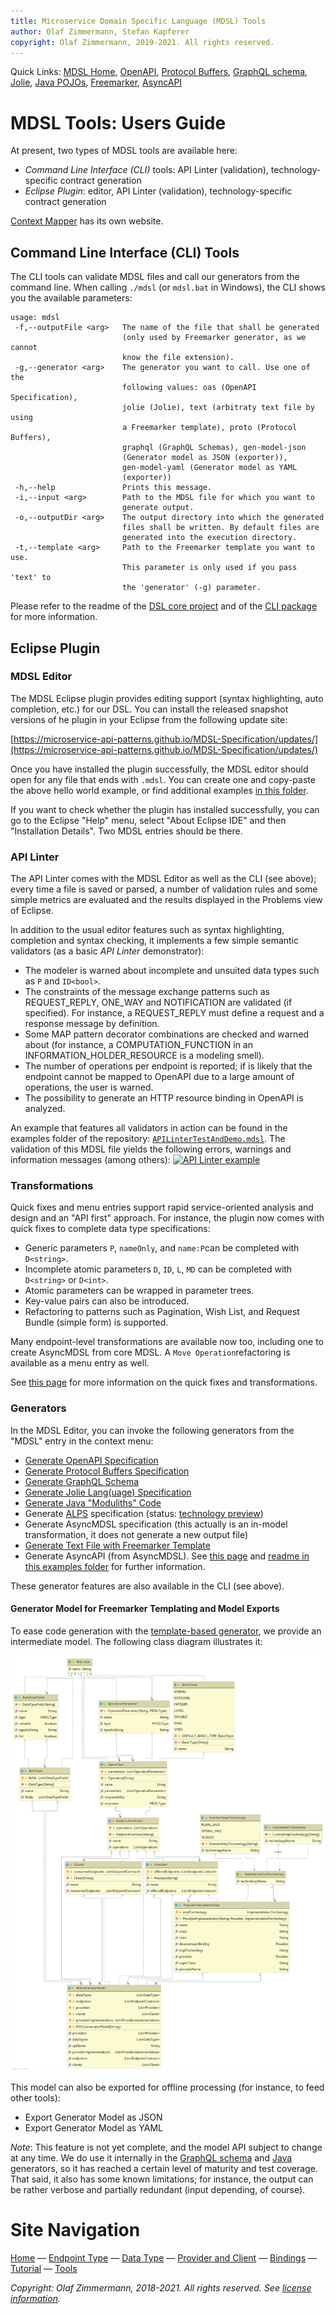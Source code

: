 ```yaml
---
title: Microservice Domain Specific Language (MDSL) Tools
author: Olaf Zimmermann, Stefan Kapferer
copyright: Olaf Zimmermann, 2019-2021. All rights reserved.
---
```



Quick Links: [MDSL Home](./index), [OpenAPI](./generators/open-api), [Protocol Buffers](./generators/protocol-buffers), [GraphQL schema](./generators/graphql), [Jolie](./generators/jolie), [Java POJOs](./generators/java), [Freemarker](./generators/freemarker), [AsyncAPI](./generators/async-api)

MDSL Tools: Users Guide
=======================

<!-- from top-level index page/readme:
### Installation in Eclipse

 * Update site: [https://microservice-api-patterns.github.io/MDSL-Specification/updates/](https://microservice-api-patterns.github.io/MDSL-Specification/updates/)
 * The grammar can be found in the `dsl-core` project (more precisely, in the `io.mdsl/src/io.mdsl` folder of this project) 

### Direct links into repository

* [Full grammar](https://github.com/Microservice-API-Patterns/MDSL-Specification/blob/master/dsl-core/io.mdsl/src/io/mdsl/APIDescription.xtext)
* [Examples](https://github.com/Microservice-API-Patterns/MDSL-Specification/blob/master/tree/master/examples)
-->

At present, two types of MDSL tools are available here: 

* *Command Line Interface (CLI)* tools: API Linter (validation), technology-specific contract generation 
* *Eclipse Plugin*: editor, API Linter (validation), technology-specific contract generation

[Context Mapper](https://contextmapper.org/) has its own website.

<!-- Web app under construction -->

## Command Line Interface (CLI) Tools

The CLI tools can  validate MDSL files and call our generators from the command line. When calling `./mdsl` (or `mdsl.bat` in Windows), the CLI shows you the available parameters:

```text
usage: mdsl
 -f,--outputFile <arg>   The name of the file that shall be generated
                         (only used by Freemarker generator, as we cannot
                         know the file extension).
 -g,--generator <arg>    The generator you want to call. Use one of the
                         following values: oas (OpenAPI Specification),
                         jolie (Jolie), text (arbitraty text file by using
                         a Freemarker template), proto (Protocol Buffers),
                         graphql (GraphQL Schemas), gen-model-json
                         (Generator model as JSON (exporter)),
                         gen-model-yaml (Generator model as YAML
                         (exporter))
 -h,--help               Prints this message.
 -i,--input <arg>        Path to the MDSL file for which you want to
                         generate output.
 -o,--outputDir <arg>    The output directory into which the generated
                         files shall be written. By default files are
                         generated into the execution directory.
 -t,--template <arg>     Path to the Freemarker template you want to use.
                         This parameter is only used if you pass 'text' to
                         the 'generator' (-g) parameter.
```

<!-- TODO document -s option -->

Please refer to the readme of the [DSL core project](https://github.com/Microservice-API-Patterns/MDSL-Specification/tree/master/dsl-core/README.md) and of the [CLI package](https://github.com/Microservice-API-Patterns/MDSL-Specification/tree/master/dsl-core/io.mdsl.cli) for  more information.


## Eclipse Plugin

### MDSL Editor
The MDSL Eclipse plugin provides editing support (syntax highlighting, auto completion, etc.) for our DSL. You can install the released snapshot versions of he plugin in your Eclipse from the following update site:

[https://microservice-api-patterns.github.io/MDSL-Specification/updates/](https://microservice-api-patterns.github.io/MDSL-Specification/updates/)

Once you have installed the plugin successfully, the MDSL editor should open for any file that ends with `.mdsl`. You can create one and copy-paste the above hello world example, or find additional examples [in this folder](https://github.com/Microservice-API-Patterns/MDSL-Specification/tree/master/examples).

If you want to check whether the plugin has installed successfully, you can go to the Eclipse "Help" menu, select "About Eclipse IDE" and then "Installation Details". Two MDSL entries should be there.


### API Linter 
The API Linter comes with the MDSL Editor as well as the CLI (see above); every time a file is saved or parsed, a number of validation rules and some simple metrics are evaluated and the results displayed in the Problems view of Eclipse.

In addition to the usual editor features such as syntax highlighting, completion and syntax checking, it implements a few simple semantic validators (as a basic *API Linter* demonstrator):

* The modeler is warned about incomplete and unsuited data types such as `P` and `ID<bool>`.
* The constraints of the message exchange patterns such as REQUEST_REPLY, ONE_WAY and NOTIFICATION are validated (if specified). For instance, a REQUEST_REPLY must define a request and a response message by definition.
* Some MAP pattern decorator combinations are checked and warned about (for instance, a COMPUTATION_FUNCTION in an INFORMATION_HOLDER_RESOURCE is a modeling smell).
* The number of operations per endpoint is reported; if is likely that the endpoint cannot be mapped to OpenAPI due to a large amount of operations, the user is warned.
* The possibility to generate an HTTP resource binding in OpenAPI is analyzed.

<!-- TODO (v5.3) there are more now -->

An example that features all validators in action can be found in the examples folder of the repository: [`APILinterTestAndDemo.mdsl`](https://github.com/Microservice-API-Patterns/MDSL-Specification/blob/master/examples/APILinterTestAndDemo.mdsl).
The validation of this MDSL file yields the following errors, warnings and information messages (among others):
<a target="_blank" href="/media/api-linter-example.png">![API Linter example](/media/api-linter-example.png)</a>

### Transformations 

Quick fixes and menu entries support rapid service-oriented analysis and design and an "API first" approach. For instance, the plugin now comes with quick fixes to complete data type specifications: 

* Generic parameters `P`, `nameOnly`, and `name:P`can be completed with `D<string>`.
* Incomplete atomic parameters `D`, `ID`, `L`, `MD` can be completed with `D<string>` or `D<int>`.
* Atomic parameters can be wrapped in parameter trees.
* Key-value pairs can also be introduced.
* Refactoring to patterns such as Pagination, Wish List, and Request Bundle (simple form) is supported.

Many endpoint-level transformations are available now too, including one to create AsyncMDSL from core MDSL. A `Move Operation`refactoring is available as a menu entry as well.

See [this page](soad.md) for more information on the quick fixes and transformations.

### Generators

In the MDSL Editor, you can invoke the following generators from the "MDSL" entry in the context menu:

* [Generate OpenAPI Specification](./generators/open-api)
* [Generate Protocol Buffers Specification](./generators/protocol-buffers)
* [Generate GraphQL Schema](./generators/graphql)
* [Generate Jolie Lang(uage) Specification](./generators/jolie)
* [Generate Java "Moduliths" Code](./generators/java)
* Generate [ALPS](https://datatracker.ietf.org/doc/html/draft-amundsen-richardson-foster-alps-07) specification (status: [technology preview](https://microservice-api-patterns.org/patterns/evolution/ExperimentalPreview))
* Generate AsyncMDSL specification (this actually is an in-model transformation, it does not generate a new output file)
* [Generate Text File with Freemarker Template](./generators/freemarker)
* Generate AsyncAPI (from AsyncMDSL). See [this page](./generators/async-api) and [readme in this examples folder](https://github.com/Microservice-API-Patterns/MDSL-Specification/tree/master/examples/asyncMDSL) for further information.

These generator features are also available in the CLI (see above).

#### Generator Model for Freemarker Templating and Model Exports
To ease code generation with the [template-based generator](./generators/freemarker), we provide an intermediate model. The following class diagram illustrates it:

<a href="./media/mdsl-generator-model.png" target="_blank">![MDSL Generator Model](./media/mdsl-generator-model.png)</a>

This model can also be exported for offline processing (for instance, to feed other tools): 

* Export Generator Model as JSON 
* Export Generator Model as YAML

*Note*: This feature is not yet complete, and the model API subject to change at any time. We do use it internally in the [GraphQL schema](./graphql) and [Java](./java) generators, so it has reached a certain level of maturity and test coverage. That said, it also has some known limitations; for instance, the output can be rather verbose and partially redundant (input depending, of course). 


# Site Navigation

[Home](./index) &mdash; [Endpoint Type](./servicecontract) &mdash; [Data Type](./datacontract) &mdash; [Provider and Client](./optionalparts) &mdash; [Bindings](./bindings) &mdash; [Tutorial](./tutorial) &mdash; [Tools](./tools)

*Copyright: Olaf Zimmermann, 2018-2021. All rights reserved. See [license information](https://github.com/Microservice-API-Patterns/MDSL-Specification/blob/master/LICENSE).*

<!-- *EOF* -->